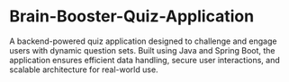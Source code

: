 # Brain-Booster-Quiz-Application
A backend-powered quiz application designed to challenge and engage users with dynamic question sets. Built using Java and Spring Boot, the application ensures efficient data handling, secure user interactions, and scalable architecture for real-world use.
